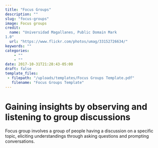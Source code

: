 ```yaml
---
title: "Focus Groups"
description: ""
slug: "focus-groups"
image: Focus groups
credit:
  name: "Universidad Magallanes, Public Domain Mark1.0"
  url: "https://www.flickr.com/photos/umag/33152726634/"
keywords: ""
categories:
    - ""
    - ""
date: 2017-10-31T21:28:43-05:00
draft: false
template_files:
 - filepath: "/uploads/templates/Focus Groups Template.pdf"
   filename: "Focus Groups Template"
---
```

# Gaining insights by observing and listening to group discussions

Focus group involves a group of people having a  discussion on a specific topic, eliciting understandings through asking questions and prompting conversations.
